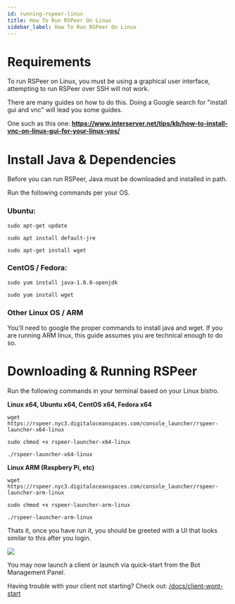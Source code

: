 ```yaml
---
id: running-rspeer-linux
title: How To Run RSPeer On Linux
sidebar_label: How To Run RSPeer On Linux
---
```


# **Requirements**

To run RSPeer on Linux, you must be using a graphical user interface, 
attempting to run RSPeer over SSH will not work.

There are many guides on how to do this. Doing a Google search for "install gui and vnc" will lead you some guides.

One such as this one: **https://www.interserver.net/tips/kb/how-to-install-vnc-on-linux-gui-for-your-linux-vps/**

# Install Java & Dependencies
Before you can run RSPeer, Java must be downloaded and installed in path.

Run the following commands per your OS.

### **Ubuntu:**

```
sudo apt-get update
```

```
sudo apt install default-jre
```

```
sudo apt-get install wget
```



### CentOS / Fedora:

```
sudo yum install java-1.8.0-openjdk
```

```
sudo yum install wget
```

### Other Linux OS / ARM
You'll need to google the proper commands to install java and wget.
If you are running ARM linux, this guide assumes you are technical enough to do so.


# Downloading & Running RSPeer

Run the following commands in your terminal based on your Linux bistro.



**Linux x64, Ubuntu x64, CentOS x64, Fedora x64**

```
wget https://rspeer.nyc3.digitaloceanspaces.com/console_launcher/rspeer-launcher-x64-linux 
```

```
sudo chmod +x rspeer-launcher-x64-linux
```

```
./rspeer-launcher-x64-linux
```



**Linux ARM (Raspbery Pi, etc)**

```
wget https://rspeer.nyc3.digitaloceanspaces.com/console_launcher/rspeer-launcher-arm-linux
```

```
sudo chmod +x rspeer-launcher-arm-linux
```

```
./rspeer-launcher-arm-linux
```



Thats it, once you have run it, you should be greeted with a UI that looks similar to this after you login.

![](https://d.pr/i/Q7BDWC+)

You may now launch a client or launch via quick-start from the Bot Management Panel.



Having trouble with your client not starting? Check out: [/docs/client-wont-start](/docs/client-wont-start)

